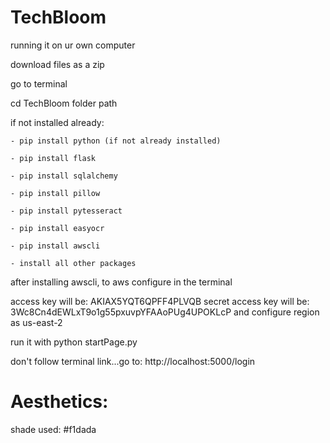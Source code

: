 # TechBloom

running it on ur own computer

download files as a zip

go to terminal

cd TechBloom folder path

if not installed already:

    - pip install python (if not already installed)

    - pip install flask

    - pip install sqlalchemy
    
    - pip install pillow
    
    - pip install pytesseract

    - pip install easyocr

    - pip install awscli

    - install all other packages

after installing awscli, to aws configure in the terminal

access key will be: AKIAX5YQT6QPFF4PLVQB
secret access key will be: 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
and configure region as us-east-2

run it with python startPage.py

don't follow terminal link...go to: http://localhost:5000/login


# Aesthetics:

shade used: #f1dada
